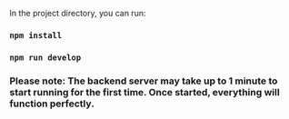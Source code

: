 In the project directory, you can run:
### `npm install`
### `npm run develop`

### Please note: The backend server may take up to 1 minute to start running for the first time. Once started, everything will function perfectly.
 
